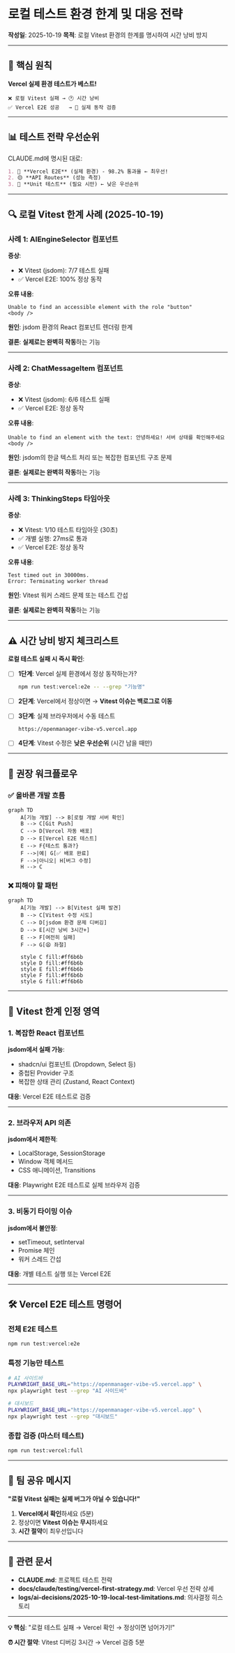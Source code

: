# 로컬 테스트 환경 한계 및 대응 전략

**작성일**: 2025-10-19
**목적**: 로컬 Vitest 환경의 한계를 명시하여 시간 낭비 방지

---

## 🚨 핵심 원칙

**Vercel 실제 환경 테스트가 베스트!**

```
❌ 로컬 Vitest 실패 → 🕐 시간 낭비
✅ Vercel E2E 성공   → 🎯 실제 동작 검증
```

---

## 📊 테스트 전략 우선순위

CLAUDE.md에 명시된 대로:

```markdown
1. 🔴 **Vercel E2E** (실제 환경) - 98.2% 통과율 ← 최우선!
2. 🟡 **API Routes** (성능 측정)
3. 🔵 **Unit 테스트** (필요 시만) ← 낮은 우선순위
```

---

## 🔍 로컬 Vitest 한계 사례 (2025-10-19)

### 사례 1: AIEngineSelector 컴포넌트

**증상**:

- ❌ Vitest (jsdom): 7/7 테스트 실패
- ✅ Vercel E2E: 100% 정상 동작

**오류 내용**:

```
Unable to find an accessible element with the role "button"
<body />
```

**원인**: jsdom 환경의 React 컴포넌트 렌더링 한계

**결론**: **실제로는 완벽히 작동**하는 기능

---

### 사례 2: ChatMessageItem 컴포넌트

**증상**:

- ❌ Vitest (jsdom): 6/6 테스트 실패
- ✅ Vercel E2E: 정상 동작

**오류 내용**:

```
Unable to find an element with the text: 안녕하세요! 서버 상태를 확인해주세요
<body />
```

**원인**: jsdom의 한글 텍스트 처리 또는 복잡한 컴포넌트 구조 문제

**결론**: **실제로는 완벽히 작동**하는 기능

---

### 사례 3: ThinkingSteps 타임아웃

**증상**:

- ❌ Vitest: 1/10 테스트 타임아웃 (30초)
- ✅ 개별 실행: 27ms로 통과
- ✅ Vercel E2E: 정상 동작

**오류 내용**:

```
Test timed out in 30000ms.
Error: Terminating worker thread
```

**원인**: Vitest 워커 스레드 문제 또는 테스트 간섭

**결론**: **실제로는 완벽히 작동**하는 기능

---

## ⚠️ 시간 낭비 방지 체크리스트

**로컬 테스트 실패 시 즉시 확인**:

- [ ] **1단계**: Vercel 실제 환경에서 정상 동작하는가?

  ```bash
  npm run test:vercel:e2e -- --grep "기능명"
  ```

- [ ] **2단계**: Vercel에서 정상이면 → **Vitest 이슈는 백로그로 이동**

- [ ] **3단계**: 실제 브라우저에서 수동 테스트

  ```
  https://openmanager-vibe-v5.vercel.app
  ```

- [ ] **4단계**: Vitest 수정은 **낮은 우선순위** (시간 남을 때만)

---

## 🎯 권장 워크플로우

### ✅ 올바른 개발 흐름

```mermaid
graph TD
    A[기능 개발] --> B[로컬 개발 서버 확인]
    B --> C[Git Push]
    C --> D[Vercel 자동 배포]
    D --> E[Vercel E2E 테스트]
    E --> F{테스트 통과?}
    F -->|예| G[✅ 배포 완료]
    F -->|아니오| H[버그 수정]
    H --> C
```

### ❌ 피해야 할 패턴

```mermaid
graph TD
    A[기능 개발] --> B[Vitest 실패 발견]
    B --> C[Vitest 수정 시도]
    C --> D[jsdom 환경 문제 디버깅]
    D --> E[시간 낭비 3시간+]
    E --> F[여전히 실패]
    F --> G[😫 좌절]

    style C fill:#ff6b6b
    style D fill:#ff6b6b
    style E fill:#ff6b6b
    style F fill:#ff6b6b
    style G fill:#ff6b6b
```

---

## 📝 Vitest 한계 인정 영역

### 1. 복잡한 React 컴포넌트

**jsdom에서 실패 가능**:

- shadcn/ui 컴포넌트 (Dropdown, Select 등)
- 중첩된 Provider 구조
- 복잡한 상태 관리 (Zustand, React Context)

**대응**: Vercel E2E 테스트로 검증

---

### 2. 브라우저 API 의존

**jsdom에서 제한적**:

- LocalStorage, SessionStorage
- Window 객체 메서드
- CSS 애니메이션, Transitions

**대응**: Playwright E2E 테스트로 실제 브라우저 검증

---

### 3. 비동기 타이밍 이슈

**jsdom에서 불안정**:

- setTimeout, setInterval
- Promise 체인
- 워커 스레드 간섭

**대응**: 개별 테스트 실행 또는 Vercel E2E

---

## 🛠️ Vercel E2E 테스트 명령어

### 전체 E2E 테스트

```bash
npm run test:vercel:e2e
```

### 특정 기능만 테스트

```bash
# AI 사이드바
PLAYWRIGHT_BASE_URL="https://openmanager-vibe-v5.vercel.app" \
npx playwright test --grep "AI 사이드바"

# 대시보드
PLAYWRIGHT_BASE_URL="https://openmanager-vibe-v5.vercel.app" \
npx playwright test --grep "대시보드"
```

### 종합 검증 (마스터 테스트)

```bash
npm run test:vercel:full
```

---

## 📌 팀 공유 메시지

**"로컬 Vitest 실패는 실제 버그가 아닐 수 있습니다!"**

1. **Vercel에서 확인**하세요 (5분)
2. 정상이면 **Vitest 이슈는 무시**하세요
3. **시간 절약**이 최우선입니다

---

## 🔗 관련 문서

- **CLAUDE.md**: 프로젝트 테스트 전략
- **docs/claude/testing/vercel-first-strategy.md**: Vercel 우선 전략 상세
- **logs/ai-decisions/2025-10-19-local-test-limitations.md**: 의사결정 히스토리

---

**💡 핵심**: "로컬 테스트 실패 → Vercel 확인 → 정상이면 넘어가기!"

**⏰ 시간 절약**: Vitest 디버깅 3시간 → Vercel 검증 5분
